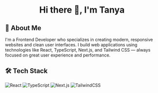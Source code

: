 <h1 align="center">Hi there 👋, I'm Tanya</h1>

## 💫 About Me
I'm a Frontend Developer who specializes in creating modern, responsive websites and clean user interfaces.
I build web applications using technologies like React, TypeScript, Next.js, and Tailwind CSS — always focused on great user experience and performance.

## 🛠 Tech Stack
![React](https://img.shields.io/badge/-React-61DAFB?style=flat&logo=react) ![TypeScript](https://img.shields.io/badge/-TypeScript-3178C6?style=flat&logo=typescript) ![Next.js](https://img.shields.io/badge/-Next.js-000000?style=flat&logo=nextdotjs) ![TailwindCSS](https://img.shields.io/badge/-TailwindCSS-38B2AC?style=flat&logo=tailwindcss)

